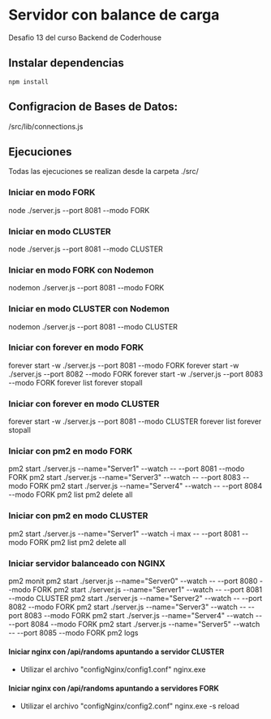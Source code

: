 # Servidor con balance de carga

Desafio 13 del curso Backend de Coderhouse

## Instalar dependencias

    npm install

## Configracion de Bases de Datos:

/src/lib/connections.js


## Ejecuciones

Todas las ejecuciones se realizan desde la carpeta ./src/

### Iniciar en modo FORK

node ./server.js --port 8081 --modo FORK

### Iniciar en modo CLUSTER

node ./server.js --port 8081 --modo CLUSTER

### Iniciar en modo FORK con Nodemon

nodemon ./server.js --port 8081 --modo FORK

### Iniciar en modo CLUSTER con Nodemon

nodemon ./server.js --port 8081 --modo CLUSTER

### Iniciar con forever en modo FORK

forever start -w ./server.js --port 8081 --modo FORK
forever start -w ./server.js --port 8082 --modo FORK
forever start -w ./server.js --port 8083 --modo FORK
forever list
forever stopall

### Iniciar con forever en modo CLUSTER

forever start -w ./server.js --port 8081 --modo CLUSTER
forever list
forever stopall

### Iniciar con pm2 en modo FORK

pm2 start ./server.js --name="Server1" --watch -- --port 8081 --modo FORK
pm2 start ./server.js --name="Server3" --watch -- --port 8083 --modo FORK
pm2 start ./server.js --name="Server4" --watch -- --port 8084 --modo FORK
pm2 list
pm2 delete all

### Iniciar con pm2 en modo CLUSTER

pm2 start ./server.js --name="Server1" --watch -i max -- --port 8081 --modo FORK
pm2 list
pm2 delete all


### Iniciar servidor balanceado con NGINX

pm2 monit
pm2 start ./server.js --name="Server0" --watch -- --port 8080 --modo FORK
pm2 start ./server.js --name="Server1" --watch -- --port 8081 --modo CLUSTER
pm2 start ./server.js --name="Server2" --watch -- --port 8082 --modo FORK
pm2 start ./server.js --name="Server3" --watch -- --port 8083 --modo FORK
pm2 start ./server.js --name="Server4" --watch -- --port 8084 --modo FORK
pm2 start ./server.js --name="Server5" --watch -- --port 8085 --modo FORK
pm2 logs

#### Iniciar nginx con /api/randoms apuntando a servidor CLUSTER
* Utilizar el archivo "configNginx/config1.conf"
nginx.exe

#### Iniciar nginx con /api/randoms apuntando a servidores FORK
* Utilizar el archivo "configNginx/config2.conf"
nginx.exe -s reload